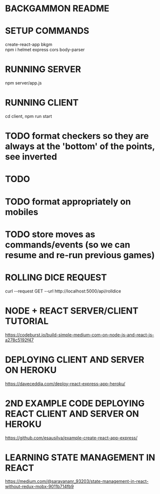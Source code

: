 # BACKGAMMON README

# SETUP COMMANDS
create-react-app bkgm  
npm i helmet express cors body-parser

# RUNNING SERVER
npm server/app.js

# RUNNING CLIENT
cd client, npm run start

# TODO format checkers so they are always at the 'bottom' of the points, see inverted
# TODO 
# TODO format appropriately on mobiles
# TODO store moves as commands/events (so we can resume and re-run previous games)
 
# ROLLING DICE REQUEST
curl --request GET --url http://localhost:5000/api/rolldice

# NODE + REACT SERVER/CLIENT TUTORIAL
https://codeburst.io/build-simple-medium-com-on-node-js-and-react-js-a278c5192f47

# DEPLOYING CLIENT AND SERVER ON HEROKU
https://daveceddia.com/deploy-react-express-app-heroku/

# 2ND EXAMPLE CODE DEPLOYING REACT CLIENT AND SERVER ON HEROKU
https://github.com/esausilva/example-create-react-app-express/

# LEARNING STATE MANAGEMENT IN REACT 
https://medium.com/@saravananr_93203/state-management-in-react-without-redux-mobx-9011b714fb9
